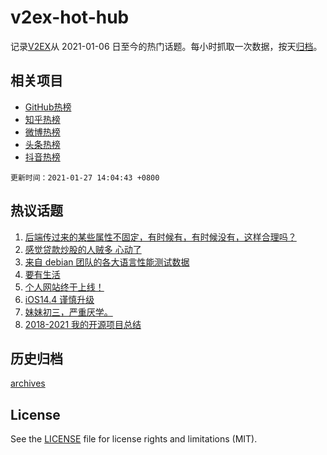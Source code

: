 # v2ex-hot-hub

 记录[V2EX](https://www.v2ex.com/)从 2021-01-06 日至今的热门话题。每小时抓取一次数据，按天[归档](archives)。
 
 ## 相关项目

- [GitHub热榜](https://github.com/lonnyzhang423/github-hot-hub)
- [知乎热榜](https://github.com/lonnyzhang423/zhihu-hot-hub)
- [微博热榜](https://github.com/lonnyzhang423/weibo-hot-hub)
- [头条热榜](https://github.com/lonnyzhang423/toutiao-hot-hub)
- [抖音热榜](https://github.com/lonnyzhang423/douyin-hot-hub)


 `更新时间：2021-01-27 14:04:43 +0800`

## 热议话题

1. [后端传过来的某些属性不固定，有时候有，有时候没有，这样合理吗？](https://www.v2ex.com/t/748527)
1. [感觉贷款炒股的人贼多 心动了](https://www.v2ex.com/t/748577)
1. [来自 debian 团队的各大语言性能测试数据](https://www.v2ex.com/t/748518)
1. [要有生活](https://www.v2ex.com/t/748746)
1. [个人网站终于上线！](https://www.v2ex.com/t/748710)
1. [iOS14.4 谨慎升级](https://www.v2ex.com/t/748810)
1. [妹妹初三，严重厌学。](https://www.v2ex.com/t/748707)
1. [2018-2021 我的开源项目总结](https://www.v2ex.com/t/748618)

## 历史归档

[archives](archives)

## License

See the [LICENSE](LICENSE) file for license rights and limitations (MIT).
